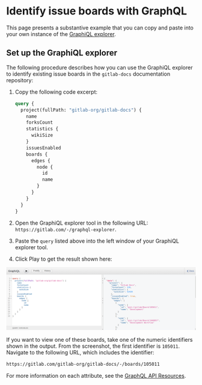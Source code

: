 # Identify issue boards with GraphQL

This page presents a substantive example that you can copy and paste into your own
instance of the [GraphiQL explorer](https://gitlab.com/-/graphql-explorer).

## Set up the GraphiQL explorer

The following procedure describes how you can use the GraphiQL explorer to identify
existing issue boards in the `gitlab-docs` documentation repository:

1. Copy the following code excerpt:

   ```graphql
   query {
     project(fullPath: "gitlab-org/gitlab-docs") {
       name
       forksCount
       statistics {
         wikiSize
       }
       issuesEnabled
       boards {
         edges {
           node {
             id
             name
           }
         }
       }
     }
   }
   ```

1. Open the GraphiQL explorer tool in the following URL: `https://gitlab.com/-/graphql-explorer`.
1. Paste the `query` listed above into the left window of your GraphiQL explorer tool.
1. Click Play <should include SVG of the play icon> to get the result shown here:

![GraphiQL explorer search for boards](img/graphql_usecase_boards_v13_2.png)

If you want to view one of these boards, take one of the numeric identifiers shown in the output. From the screenshot, the first identifier is `105011`. Navigate to the following URL, which includes the identifier:

```markdown
https://gitlab.com/gitlab-org/gitlab-docs/-/boards/105011
```

For more information on each attribute, see the [GraphQL API Resources](reference/index.md).
